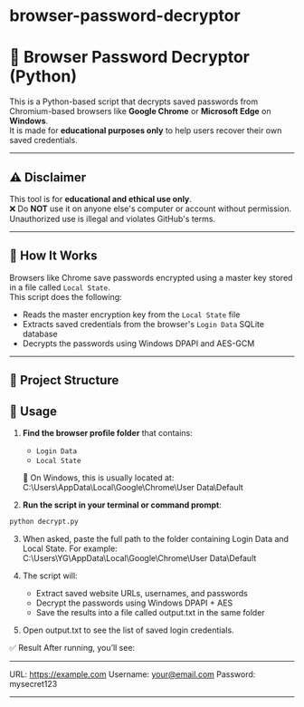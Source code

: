 # browser-password-decryptor
# 🔐 Browser Password Decryptor (Python)

This is a Python-based script that decrypts saved passwords from Chromium-based browsers like **Google Chrome** or **Microsoft Edge** on **Windows**.  
It is made for **educational purposes only** to help users recover their own saved credentials.

---

## ⚠️ Disclaimer

This tool is for **educational and ethical use only**.  
❌ Do **NOT** use it on anyone else's computer or account without permission.  
Unauthorized use is illegal and violates GitHub's terms.

---

## 🧠 How It Works

Browsers like Chrome save passwords encrypted using a master key stored in a file called `Local State`.  
This script does the following:

- Reads the master encryption key from the `Local State` file
- Extracts saved credentials from the browser's `Login Data` SQLite database
- Decrypts the passwords using Windows DPAPI and AES-GCM

---

## 📂 Project Structure
## 🚀 Usage

1. **Find the browser profile folder** that contains:
   - `Login Data`
   - `Local State`

   📂 On Windows, this is usually located at:
C:\Users<YourUsername>\AppData\Local\Google\Chrome\User Data\Default

2. **Run the script in your terminal or command prompt**:
```bash
python decrypt.py
```
3. When asked, paste the full path to the folder containing Login Data and Local State. For example:
   C:\Users\YG\AppData\Local\Google\Chrome\User Data\Default
4. The script will:
   - Extract saved website URLs, usernames, and passwords
   - Decrypt the passwords using Windows DPAPI + AES
   - Save the results into a file called output.txt in the same folder
     
5. Open output.txt to see the list of saved login credentials.

   
✅ Result
After running, you’ll see:
**************************************************
URL: https://example.com
Username: your@email.com
Password: mysecret123
**************************************************
